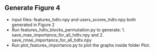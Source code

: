 ## Generate Figure 4
* input files: features_hdtv.npy and users_scores_hdtv.npy both generated in Figure 2
* Run features_hdtv_blocks_permutation.py to generate: 1. save_mae_importance_for_all_hdtv.npy and 2. save_rmse_importance_for_all_hdtv.npy
* Run plot_features_importance.py to plot the graphs inside folder Plot.
